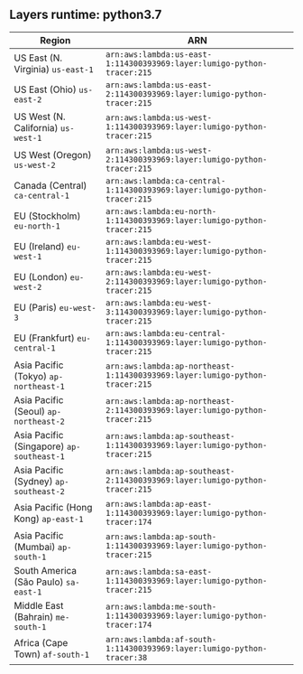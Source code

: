 Layers runtime: python3.7
----
| Region | ARN |
| --- | --- |
|US East (N. Virginia)  `us-east-1`|`arn:aws:lambda:us-east-1:114300393969:layer:lumigo-python-tracer:215`|
|US East (Ohio)  `us-east-2`|`arn:aws:lambda:us-east-2:114300393969:layer:lumigo-python-tracer:215`|
|US West (N. California)  `us-west-1`|`arn:aws:lambda:us-west-1:114300393969:layer:lumigo-python-tracer:215`|
|US West (Oregon)  `us-west-2`|`arn:aws:lambda:us-west-2:114300393969:layer:lumigo-python-tracer:215`|
|Canada (Central)  `ca-central-1`|`arn:aws:lambda:ca-central-1:114300393969:layer:lumigo-python-tracer:215`|
|EU (Stockholm)  `eu-north-1`|`arn:aws:lambda:eu-north-1:114300393969:layer:lumigo-python-tracer:215`|
|EU (Ireland)  `eu-west-1`|`arn:aws:lambda:eu-west-1:114300393969:layer:lumigo-python-tracer:215`|
|EU (London)  `eu-west-2`|`arn:aws:lambda:eu-west-2:114300393969:layer:lumigo-python-tracer:215`|
|EU (Paris)  `eu-west-3`|`arn:aws:lambda:eu-west-3:114300393969:layer:lumigo-python-tracer:215`|
|EU (Frankfurt)  `eu-central-1`|`arn:aws:lambda:eu-central-1:114300393969:layer:lumigo-python-tracer:215`|
|Asia Pacific (Tokyo)  `ap-northeast-1`|`arn:aws:lambda:ap-northeast-1:114300393969:layer:lumigo-python-tracer:215`|
|Asia Pacific (Seoul)  `ap-northeast-2`|`arn:aws:lambda:ap-northeast-2:114300393969:layer:lumigo-python-tracer:215`|
|Asia Pacific (Singapore)  `ap-southeast-1`|`arn:aws:lambda:ap-southeast-1:114300393969:layer:lumigo-python-tracer:215`|
|Asia Pacific (Sydney)  `ap-southeast-2`|`arn:aws:lambda:ap-southeast-2:114300393969:layer:lumigo-python-tracer:215`|
|Asia Pacific (Hong Kong)  `ap-east-1`|`arn:aws:lambda:ap-east-1:114300393969:layer:lumigo-python-tracer:174`|
|Asia Pacific (Mumbai)  `ap-south-1`|`arn:aws:lambda:ap-south-1:114300393969:layer:lumigo-python-tracer:215`|
|South America (São Paulo)  `sa-east-1`|`arn:aws:lambda:sa-east-1:114300393969:layer:lumigo-python-tracer:215`|
|Middle East (Bahrain)  `me-south-1`|`arn:aws:lambda:me-south-1:114300393969:layer:lumigo-python-tracer:174`|
|Africa (Cape Town)  `af-south-1`|`arn:aws:lambda:af-south-1:114300393969:layer:lumigo-python-tracer:38`|
